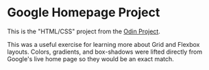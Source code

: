 # Google Homepage Project

This is the "HTML/CSS" project from the [Odin Project](https://www.theodinproject.com/courses/web-development-101/lessons/html-css).

This was a useful exercise for learning more about Grid and Flexbox layouts. Colors, gradients, and box-shadows were lifted directly from Google's live home page so they would be an exact match.